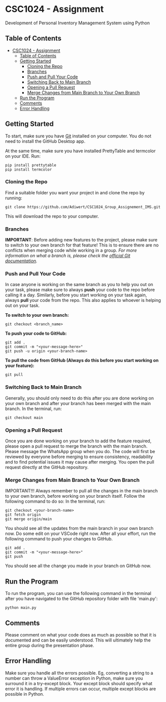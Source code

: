# CSC1024 - Assignment

Development of Personal Inventory Management System using Python

## Table of Contents

- [CSC1024 - Assignment](#csc1024---assignment)
  - [Table of Contents](#table-of-contents)
  - [Getting Started](#getting-started)
    - [Cloning the Repo](#cloning-the-repo)
    - [Branches](#branches)
    - [Push and Pull Your Code](#push-and-pull-your-code)
    - [Switching Back to Main Branch](#switching-back-to-main-branch)
    - [Opening a Pull Request](#opening-a-pull-request)
    - [Merge Changes from Main Branch to Your Own Branch](#merge-changes-from-main-branch-to-your-own-branch)
  - [Run the Program](#run-the-program)
  - [Comments](#comments)
  - [Error Handling](#error-handling)

## Getting Started

To start, make sure you have [Git](https://git-scm.com/) installed on your computer. You do not need to install the GitHub Desktop app.

At the same time, make sure you have installed PrettyTable and termcolor on your IDE.
Run:
```
pip install prettytable
pip install termcolor
```

### Cloning the Repo

Find a suitable folder you want your project in and clone the repo by running:

```
git clone https://github.com/Adiwert/CSC1024_Group_Assignement_IMS.git
```

This will download the repo to your computer.

### Branches

**IMPORTANT**: Before adding new features to the project, please make sure to switch to your own branch for that feature! This is to ensure there are no conflicts when merging code while working in a group.
_For more information on what a branch is, please check the [official Git documentation](https://git-scm.com/docs/user-manual#what-is-a-branch)._

### Push and Pull Your Code

In case anyone is working on the same branch as you to help you out on your task, please make sure to always **push** your code to the repo before calling it a day. Similarly, before you start working on your task again, always **pull** your code from the repo. This also applies to whoever is helping out on your task.

**To switch to your own branch:**

```
git checkout <branch_name>
```

**To push your code to GitHub:**

```
git add .
git commit -m "<your-message-here>"
git push -u origin <your-branch-name>
```

**To pull the code from GitHub (Always do this before you start working on your feature):**

```
git pull
```

### Switching Back to Main Branch

Generally, you should only need to do this after you are done working on your own branch and after your branch has been merged with the main branch.
In the terminal, run:

```
git checkout main
```

### Opening a Pull Request

Once you are done working on your branch to add the feature required, please open a pull request to merge the branch with the main branch. Please message the WhatsApp group when you do. The code will first be reviewed by everyone before merging to ensure consistency, readability and to find potential issues it may cause after merging.
You open the pull request directly at the GitHub repository.

### Merge Changes from Main Branch to Your Own Branch

IMPORTANT!!!
Always remember to pull all the changes in the main branch to your own branch, before working on your branch itself. Follow the following command to do so:
In the terminal, run:
```
git checkout <your-branch-name>
git fetch origin
git merge origin/main
```
You should see all the updates from the main branch in your own branch now. Do some edit on your VSCode right now.
After all your effort, run the following command to push your changes to GitHub.
```
git add .
git commit -m "<your-message-here>"
git push
```
You should see all the change you made in your branch on GitHub now.

## Run the Program
To run the program, you can use the following command in the terminal after you have navigated to the GitHub repository folder with file 'main.py':
```
python main.py
```

## Comments

Please comment on what your code does as much as possible so that it is documented and can be easily understood. This will ultimately help the entire group during the presentation phase.

## Error Handling

Make sure you handle all the errors possible. Eg, converting a string to a number can throw a ValueError exception in Python, make sure you surround it in a try-except block.
Your except block should specify what error it is handling. If multiple errors can occur, multiple except blocks are possible in Python.
